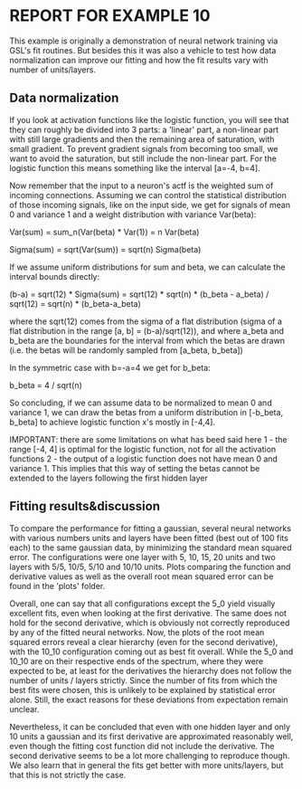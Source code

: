 # REPORT FOR EXAMPLE 10

This example is originally a demonstration of neural network training via GSL's fit routines.
But besides this it was also a vehicle to test how data normalization can improve our fitting
and how the fit results vary with number of units/layers.

## Data normalization

If you look at activation functions like the logistic function, you will see that they can roughly
be divided into 3 parts: a 'linear' part, a non-linear part with still large gradients and then
the remaining area of saturation, with small gradient. To prevent gradient signals from becoming too
small, we want to avoid the saturation, but still include the non-linear part. For the logistic function
this means something like the interval [a=-4, b=4].

Now remember that the input to a neuron's actf is the weighted sum of incoming connections. Assuming we
can control the statistical distribution of those incoming signals, like on the input side, we get for
signals of mean 0 and variance 1 and a weight distribution with variance Var(beta):

Var(sum) = sum_n(Var(beta) * Var(1)) = n Var(beta)

Sigma(sum) = sqrt(Var(sum)) = sqrt(n) Sigma(beta)

If we assume uniform distributions for sum and beta, we can calculate the interval bounds directly:

(b-a) = sqrt(12) * Sigma(sum) = sqrt(12) * sqrt(n) * (b_beta - a_beta) / sqrt(12) = sqrt(n) * (b_beta-a_beta)

where the sqrt(12) comes from the sigma of a flat distribution (sigma of a flat distribution in the range [a, b] = (b-a)/sqrt(12)), and where a_beta and b_beta are the boundaries for the interval from which the betas are drawn (i.e. the betas will be randomly sampled from [a_beta, b_beta])

In the symmetric case with b=-a=4 we get for b_beta:

b_beta = 4 / sqrt(n)

So concluding, if we can assume data to be normalized to mean 0 and variance 1, we can draw the betas
from a uniform distribution in [-b_beta, b_beta] to achieve logistic function x's mostly in [-4,4].


IMPORTANT: there are some limitations on what has beed said here
1 - the range [-4, 4] is optimal for the logistic function, not for all the activation functions
2 - the output of a logistic function does not have mean 0 and variance 1. This implies that this way of setting the betas cannot be extended to the layers following the first hidden layer



## Fitting results&discussion

To compare the performance for fitting a gaussian, several neural networks with various numbers units
and layers have been fitted (best out of 100 fits each) to the same gaussian data, by minimizing the
standard mean squared error.
The configurations were one layer with 5, 10, 15, 20 units and two layers with 5/5, 10/5, 5/10 and 10/10 units.
Plots comparing the function and derivative values as well as the overall root mean squared error can
be found in the 'plots' folder.

Overall, one can say that all configurations except the 5_0 yield visually excellent fits, even when looking
at the first derivative. The same does not hold for the second derivative, which is obviously not correctly
reproduced by any of the fitted neural networks.
Now, the plots of the root mean squared errors reveal a clear hierarchy (even for the second derivative),
with the 10_10 configuration coming out as best fit overall.
While the 5_0 and 10_10 are on their respective ends of the spectrum, where they were expected to be, at
least for the derivatives the hierarchy does not follow the number of units / layers strictly.
Since the number of fits from which the best fits were chosen, this is unlikely to be explained by
statistical error alone. Still, the exact reasons for these deviations from expectation remain unclear.

Nevertheless, it can be concluded that even with one hidden layer and only 10 units a gaussian and its
first derivative are approximated reasonably well, even though the fitting cost function did not include
the derivative. The second derivative seems to be a lot more challenging to reproduce though.
We also learn that in general the fits get better with more units/layers, but that this is not strictly the case.
